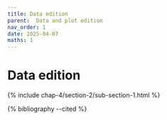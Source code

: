 ```yaml
---
title: Data edition
parent:  Data and plot edition
nav_order: 1
date: 2025-04-07
maths: 1
---
```


# Data edition

{% include chap-4/section-2/sub-section-1.html %}

{% bibliography --cited %}

